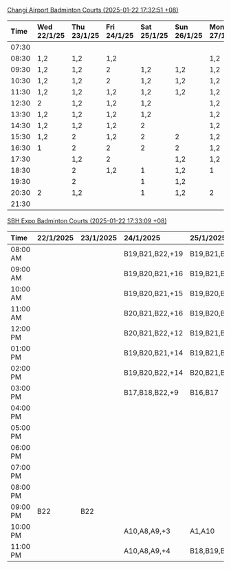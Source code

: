 [Changi Airport Badminton Courts (2025-01-22 17:32:51 +08)](https://www.carc.org.sg/FacilityBooking.aspx)

| Time   | Wed 22/1/25   | Thu 23/1/25   | Fri 24/1/25   | Sat 25/1/25   | Sun 26/1/25   | Mon 27/1/25   | Tue 28/1/25   |
|:-------|:--------------|:--------------|:--------------|:--------------|:--------------|:--------------|:--------------|
| 07:30  |               |               |               |               |               |               |               |
| 08:30  | 1,2           | 1,2           | 1,2           |               |               | 1,2           | 1,2           |
| 09:30  | 1,2           | 1,2           | 2             | 1,2           | 1,2           | 1,2           | 1,2           |
| 10:30  | 1,2           | 1,2           | 2             | 1,2           | 1,2           | 1,2           | 1,2           |
| 11:30  | 1,2           | 1,2           | 1,2           | 1,2           | 1,2           | 1,2           | 1,2           |
| 12:30  | 2             | 1,2           | 1,2           | 1,2           |               | 1,2           | 1             |
| 13:30  | 1,2           | 1,2           | 1,2           | 1,2           |               | 1,2           |               |
| 14:30  | 1,2           | 1,2           | 1,2           | 2             |               | 1,2           |               |
| 15:30  | 1,2           | 2             | 1,2           | 2             | 2             | 1,2           |               |
| 16:30  | 1             | 2             | 2             | 2             | 2             | 1,2           |               |
| 17:30  |               | 1,2           | 2             |               | 1,2           | 1,2           |               |
| 18:30  |               | 2             | 1,2           | 1             | 1,2           | 1             |               |
| 19:30  |               | 2             |               | 1             | 1,2           |               |               |
| 20:30  | 2             | 1,2           |               | 1             | 1,2           | 2             |               |
| 21:30  |               |               |               |               |               |               |               |

[SBH Expo Badminton Courts (2025-01-22 17:33:09 +08)](https://singaporebadmintonhall.getomnify.com/widgets/O3MRKGBH359GA55KHMG1RD)

| Time     | 22/1/2025   | 23/1/2025   | 24/1/2025       | 25/1/2025       | 26/1/2025       | 27/1/2025       | 28/1/2025       |
|:---------|:------------|:------------|:----------------|:----------------|:----------------|:----------------|:----------------|
| 08:00 AM |             |             | B19,B21,B22,+19 | B19,B21,B22,+12 | B16,B20,B21,+4  | B20,B21,B22,+9  | B19,B21,B22,+14 |
| 09:00 AM |             |             | B19,B20,B21,+16 | B19,B21,B22,+12 |                 |                 | B19,B21,B22,+14 |
| 10:00 AM |             |             | B19,B20,B21,+15 | B19,B20,B21,+15 |                 |                 | B19,B21,B22,+16 |
| 11:00 AM |             |             | B20,B21,B22,+16 | B19,B20,B21,+15 | A4,B16          |                 | B19,B21,B22,+15 |
| 12:00 PM |             |             | B20,B21,B22,+12 | B19,B21,B22,+17 | A4,B16          | A5              | B19,B21,B22,+18 |
| 01:00 PM |             |             | B19,B20,B21,+14 | B19,B21,B22,+18 |                 | A8,A9,B22,+1    | B19,B21,B22,+19 |
| 02:00 PM |             |             | B19,B20,B22,+14 | B20,B21,B22,+12 | A9,B22          | B11,B14         | B19,B21,B22,+16 |
| 03:00 PM |             |             | B17,B18,B22,+9  | B16,B17         |                 |                 | A1,B11          |
| 04:00 PM |             |             |                 |                 |                 |                 | A1,B11          |
| 05:00 PM |             |             |                 |                 |                 |                 | B13,B14,B15,+2  |
| 06:00 PM |             |             |                 |                 |                 | A7,A8,A9,+3     | B14,B15,B18,+10 |
| 07:00 PM |             |             |                 |                 |                 | A10,A9,B14,+6   | B14,B15,B18,+11 |
| 08:00 PM |             |             |                 |                 | A7,B13          | B19,B20,B21,+12 | A10,A9          |
| 09:00 PM | B22         | B22         |                 |                 | A9,B15,B16,+3   | B19,B20,B21,+15 | A10,A8,A9,+1    |
| 10:00 PM |             |             | A10,A8,A9,+3    | A1,A10          | B20,B21,B22,+17 | A10,A8,A9,+7    | A10,A8,A9,+7    |
| 11:00 PM |             |             | A10,A8,A9,+4    | B18,B19,B20,+8  | B20,B21,B22,+19 | A10,A8,A9,+7    | A10,A8,A9,+7    |
